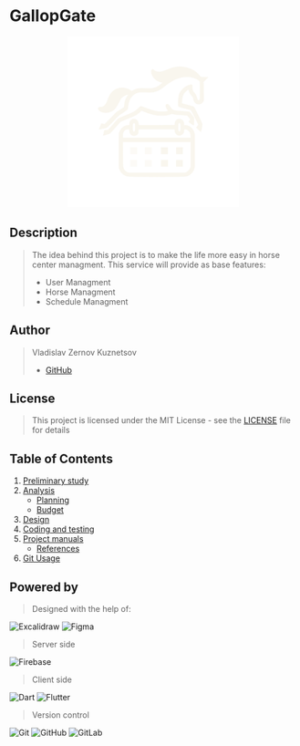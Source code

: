 # GallopGate

<p align="center">
  <img src="img/logo/logo_dark.png" alt="Image" width="300" height="300">
</p>

## Description

> The idea behind this project is to make the life more easy in horse center managment.
> This service will provide as base features:
> - User Managment
> - Horse Managment
> - Schedule Managment 

## Author

> Vladislav Zernov Kuznetsov
> - [GitHub](https://github.com/zervladpy/)

## License

> This project is licensed under the MIT License - see the [LICENSE](LICENSE) file for details

## Table of Contents

1. [Preliminary study](docs/preliminary_study.md)
2. [Analysis](docs/analysys.md)
   - [Planning](docs/planning.md)
   - [Budget](docs/budget.md)
3. [Design](docs/design.md)
4. [Coding and testing](docs/coding_testing.md)
5. [Project manuals](docs/manuals.md)
   - [References](docs/references.md)
6. [Git Usage](docs/git_usage.md)

## Powered by

> Designed with the help of:

![Excalidraw](https://img.shields.io/badge/excalidraw-%23000000.svg?style=for-the-badge&logo=excalidraw&logoColor=white)
![Figma](https://img.shields.io/badge/figma-%23F24E1E.svg?style=for-the-badge&logo=figma&logoColor=white)

> Server side

![Firebase](https://img.shields.io/badge/firebase-%23039BE5.svg?style=for-the-badge&logo=firebase)

> Client side

![Dart](https://img.shields.io/badge/dart-%230175C2.svg?style=for-the-badge&logo=dart&logoColor=white)
![Flutter](https://img.shields.io/badge/flutter-%2302569B.svg?style=for-the-badge&logo=flutter&logoColor=white)

> Version control

![Git](https://img.shields.io/badge/git-%23F05032.svg?style=for-the-badge&logo=git&logoColor=white)
![GitHub](https://img.shields.io/badge/github-%23121011.svg?style=for-the-badge&logo=github&logoColor=white)
![GitLab](https://img.shields.io/badge/gitlab-%23FCA121.svg?style=for-the-badge&logo=gitlab&logoColor=white)